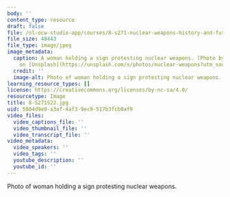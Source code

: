 ```yaml
---
body: ''
content_type: resource
draft: false
file: /ol-ocw-studio-app/courses/8-s271-nuclear-weapons-history-and-future-prospects-spring-2022/8-s271s22.jpg
file_size: 48443
file_type: image/jpeg
image_metadata:
  caption: A woman holding a sign protesting nuclear weapons. (Photo by [Maria Oswalt](https://unsplash.com/@mcoswalt?utm_source=unsplash&utm_medium=referral&utm_content=creditCopyText)
    on [Unsplash](https://unsplash.com/s/photos/nuclear-weapons?utm_source=unsplash&utm_medium=referral&utm_content=creditCopyText))
  credit: ''
  image-alt: Photo of woman holding a sign protesting nuclear weapons.
learning_resource_types: []
license: https://creativecommons.org/licenses/by-nc-sa/4.0/
resourcetype: Image
title: 8-S271S22.jpg
uid: 5804d9e0-a3af-4af3-9ec9-517b3fcb0af9
video_files:
  video_captions_file: ''
  video_thumbnail_file: ''
  video_transcript_file: ''
video_metadata:
  video_speakers: ''
  video_tags: ''
  youtube_description: ''
  youtube_id: ''
---
```

Photo of woman holding a sign protesting nuclear weapons.